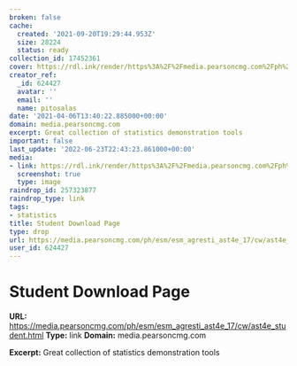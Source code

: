 ```yaml
---
broken: false
cache:
  created: '2021-09-20T19:29:44.953Z'
  size: 28224
  status: ready
collection_id: 17452361
cover: https://rdl.ink/render/https%3A%2F%2Fmedia.pearsoncmg.com%2Fph%2Fesm%2Fesm_agresti_ast4e_17%2Fcw%2Fast4e_student.html
creator_ref:
  _id: 624427
  avatar: ''
  email: ''
  name: pitosalas
date: '2021-04-06T13:40:22.885000+00:00'
domain: media.pearsoncmg.com
excerpt: Great collection of statistics demonstration tools
important: false
last_update: '2022-06-23T22:43:23.861000+00:00'
media:
- link: https://rdl.ink/render/https%3A%2F%2Fmedia.pearsoncmg.com%2Fph%2Fesm%2Fesm_agresti_ast4e_17%2Fcw%2Fast4e_student.html
  screenshot: true
  type: image
raindrop_id: 257323877
raindrop_type: link
tags:
- statistics
title: Student Download Page
type: drop
url: https://media.pearsoncmg.com/ph/esm/esm_agresti_ast4e_17/cw/ast4e_student.html
user_id: 624427
---
```


# Student Download Page

**URL:** https://media.pearsoncmg.com/ph/esm/esm_agresti_ast4e_17/cw/ast4e_student.html
**Type:** link
**Domain:** media.pearsoncmg.com

**Excerpt:** Great collection of statistics demonstration tools
